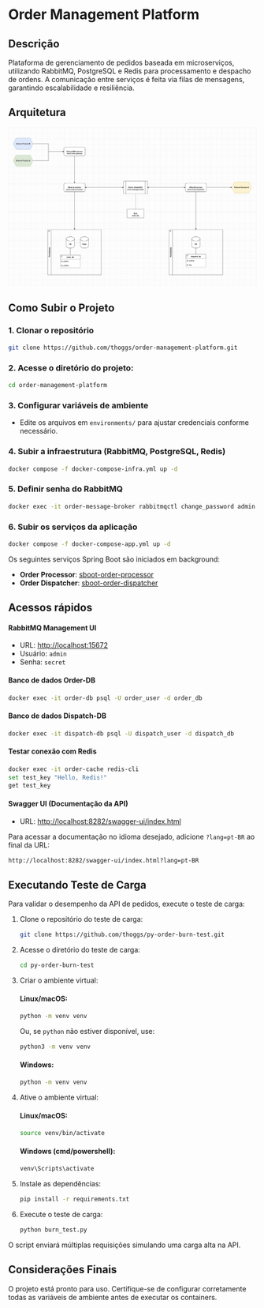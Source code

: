 # Order Management Platform

## Descrição

Plataforma de gerenciamento de pedidos baseada em microserviços, utilizando RabbitMQ, PostgreSQL e Redis para
processamento e despacho de ordens. A comunicação entre serviços é feita via filas de mensagens, garantindo
escalabilidade e resiliência.

## Arquitetura

![Arquitetura do Projeto](https://github.com/thoggs/order-management-platform/blob/main/img/project_architecture.png)

## Como Subir o Projeto

### 1. Clonar o repositório

   ```sh
   git clone https://github.com/thoggs/order-management-platform.git
   ```

### 2. Acesse o diretório do projeto:

   ```sh
   cd order-management-platform
   ```

### 3. Configurar variáveis de ambiente

- Edite os arquivos em `environments/` para ajustar credenciais conforme necessário.

### 4. Subir a infraestrutura (RabbitMQ, PostgreSQL, Redis)

```sh
docker compose -f docker-compose-infra.yml up -d
```

### 5. Definir senha do RabbitMQ

```sh
docker exec -it order-message-broker rabbitmqctl change_password admin secret
```

### 6. Subir os serviços da aplicação

```sh
docker compose -f docker-compose-app.yml up -d
```

Os seguintes serviços Spring Boot são iniciados em background:

- **Order Processor**: [sboot-order-processor](https://github.com/thoggs/sboot-order-processor)
- **Order Dispatcher**: [sboot-order-dispatcher](https://github.com/thoggs/sboot-order-dispatcher)

## Acessos rápidos

#### RabbitMQ Management UI

- URL: [http://localhost:15672](http://localhost:15672)
- Usuário: `admin`
- Senha: `secret`

#### Banco de dados Order-DB

```sh
docker exec -it order-db psql -U order_user -d order_db
```

#### Banco de dados Dispatch-DB

```sh
docker exec -it dispatch-db psql -U dispatch_user -d dispatch_db
```

#### Testar conexão com Redis

```sh
docker exec -it order-cache redis-cli
set test_key "Hello, Redis!"
get test_key
```

#### Swagger UI (Documentação da API)

- URL: [http://localhost:8282/swagger-ui/index.html](http://localhost:8282/swagger-ui/index.html)

Para acessar a documentação no idioma desejado, adicione `?lang=pt-BR` ao final da URL:

```sh
http://localhost:8282/swagger-ui/index.html?lang=pt-BR
```

## Executando Teste de Carga

Para validar o desempenho da API de pedidos, execute o teste de carga:

1. Clone o repositório do teste de carga:

   ```sh
   git clone https://github.com/thoggs/py-order-burn-test.git
   ```

2. Acesse o diretório do teste de carga:

   ```sh
   cd py-order-burn-test
   ```

3. Criar o ambiente virtual:

   #### **Linux/macOS:**
   ```sh
   python -m venv venv
   ```
   Ou, se `python` não estiver disponível, use:
   ```sh
   python3 -m venv venv
   ```

   #### **Windows:**
   ```sh
   python -m venv venv
   ```

4. Ative o ambiente virtual:

   #### **Linux/macOS:**

   ```sh
   source venv/bin/activate
   ```

   #### **Windows (cmd/powershell):**

   ```sh
   venv\Scripts\activate
   ```

5. Instale as dependências:

   ```sh
   pip install -r requirements.txt
   ```

6. Execute o teste de carga:

   ```sh
   python burn_test.py
   ```

O script enviará múltiplas requisições simulando uma carga alta na API.

## Considerações Finais

O projeto está pronto para uso. Certifique-se de configurar corretamente todas as variáveis de ambiente antes de
executar os containers.

